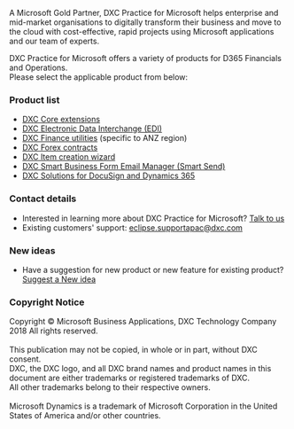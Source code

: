 A Microsoft Gold Partner, DXC Practice for Microsoft helps enterprise and mid-market organisations to digitally transform their business and move to the cloud with cost-effective, rapid projects using Microsoft applications and our team of experts.

DXC Practice for Microsoft offers a variety of products for D365 Financials and Operations. <br>
Please select the applicable product from below:

### Product list
- [DXC Core extensions](CORE-EXTENSIONS/Solution-overview.md)
- [DXC Electronic Data Interchange (EDI)](EDI/Introduction.md)
- [DXC Finance utilities](FINU/INTRODUCTION.md) (specific to ANZ region)
- [DXC Forex contracts](FOREX-CONTRACT/Introduction.md)
- [DXC Item creation wizard](DXC-ITEM-CREATION-WIZARD/INTRODUCTION.md)
- [DXC Smart Business Form Email Manager (Smart Send)](SMART-SEND/Overview.md)
- [DXC Solutions for DocuSign and Dynamics 365](DOCUSIGN/INTRODUCTION.md)

### Contact details
- Interested in learning more about DXC Practice for Microsoft? [Talk to us](https://dxc.com/au/en/contact-us) <br>
- Existing customers' support: <eclipse.supportapac@dxc.com>

### New ideas
- Have a suggestion for new product or new feature for existing product? [Suggest a New idea](https://forms.office.com/r/U9twpSt3in)

### Copyright Notice
Copyright © Microsoft Business Applications, DXC Technology Company 2018 All rights reserved. <br>
<br>
This publication may not be copied, in whole or in part, without DXC consent. <br>
DXC, the DXC logo, and all DXC brand names and product names in this document are either trademarks or registered trademarks of DXC. <br>
All other trademarks belong to their respective owners. <br>
<br>
Microsoft Dynamics is a trademark of Microsoft Corporation in the United States of America and/or other countries. 
